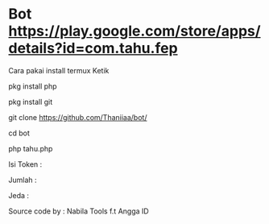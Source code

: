 # Bot https://play.google.com/store/apps/details?id=com.tahu.fep

Cara pakai install termux
Ketik 

pkg install php

pkg install git

git clone https://github.com/Thaniiaa/bot/

cd bot

php tahu.php

Isi Token :

Jumlah :

Jeda :

Source code by : Nabila Tools f.t Angga ID
